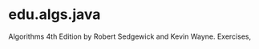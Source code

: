 edu.algs.java
=============

Algorithms 4th Edition by Robert Sedgewick and Kevin Wayne. Exercises,
